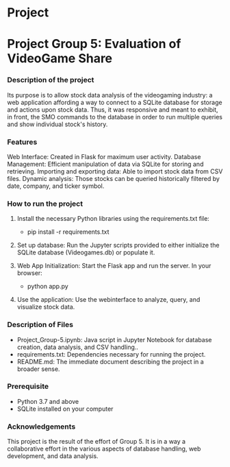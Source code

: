# Project

# Project Group 5: Evaluation of VideoGame Share

### Description of the project
Its purpose is to allow stock data analysis of the videogaming industry: a web application affording a way to connect to a SQLite database for storage and actions upon stock data. Thus, it was responsive and meant to exhibit, in front, the SMO commands to the database in order to run multiple queries and show individual stock's history.

### Features
Web Interface: Created in Flask for maximum user activity.
Database Management: Efficient manipulation of data via SQLite for storing and retrieving.
Importing and exporting data: Able to import stock data from CSV files.
Dynamic analysis: Those stocks can be queried historically filtered by date, company, and ticker symbol.

### How to run the project
1. Install the necessary Python libraries using the requirements.txt file:
    * pip install -r requirements.txt

2. Set up database: Run the Jupyter scripts provided to either initialize the SQLite database (Videogames.db) or populate it.
3. Web App Initialization: Start the Flask app and run the server. In your browser: 
    * python app.py

4. Use the application: Use the webinterface to analyze, query, and visualize stock data.

### Description of Files
* Project_Group-5.ipynb: Java script in Jupyter Notebook for database creation, data analysis, and CSV handling..
* requirements.txt: Dependencies necessary for running the project. 
* README.md: The immediate document describing the project in a broader sense.  

### Prerequisite
* Python 3.7 and above
* SQLite installed on your computer

### Acknowledgements
This project is the result of the effort of Group 5. It is in a way a collaborative effort in the various aspects of database handling, web development, and data analysis.